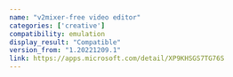 ```yaml
---
name: "v2mixer-free video editor"
categories: ['creative']
compatibility: emulation
display_result: "Compatible"
version_from: "1.20221209.1"
link: https://apps.microsoft.com/detail/XP9KHSGS7TG76S
---
```

